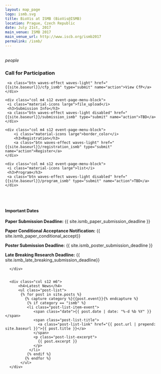 ```yaml
---
layout: map_page
logo: ismb.svg
title: BioVis at ISMB (BioVis@ISMB)
location: Prague, Czech Republic
date: July 21st, 2017
main_venue: ISMB 2017
main_venue_url: http://www.iscb.org/ismb2017
permalink: /ismb/
---
```

<br>

<!--<div style="background-color: #f2f2f2; border-style: solid; border-color: #009e9d; padding: 5px;">
<h3> Additional details for BioVis@ISMB 2017 will be announced soon. In the meantime check out last year's event <a href="http://biovis.net/2016/ismb">BioVis@ISMB 2016</a> or our other event co-located with IEEE VIS  <a href="http://biovis.net/2016/ieeevis">BioVis@Vis 2016</a></h3>
</div>
-->
<div class="row center-align">
    <div class="col m4 s12 event-page-menu-block">
     <i class="material-icons large">people</i>
     <h3>Call for Participation</h3>

     <a class="btn waves-effect waves-light" href="{{site.baseurl}}/cfp_ismb" type="submit" name="action">View CfP</a>
    </div>

    <div class="col m4 s12 event-page-menu-block">
     <i class="material-icons large">file_upload</i>
     <h3>Submission Info</h3>
     <a class="btn waves-effect waves-light disabled" href="{{site.baseurl}}/submission_ismb" type="submit" name="action">TBD</a>
    </div>

    <div class="col m4 s12 event-page-menu-block">
        <i class="material-icons large">border_color</i>
        <h3>Registration</h3>
        <a class="btn waves-effect waves-light" href="{{site.baseurl}}/registration_ismb" type="submit" name="action">Register</a>
    </div>

    <div class="col m4 s12 event-page-menu-block">
     <i class="material-icons large">list</i>
     <h3>Program</h3>
     <a class="btn waves-effect waves-light disabled" href="{{site.baseurl}}/program_ismb" type="submit" name="action">TBD</a>
    </div>
</div>

<br/>

<br/>

<div class="row left-align">    
      <div class="col s12 m6">
            <h4>Important Dates</h4>
            <p><strong>Paper Submission Deadline:</strong>  {{ site.ismb_paper_submission_deadline }}</p>
            <p><strong>Paper Conditional Acceptance Notification:</strong> {{ site.ismb_paper_conditional_accept}}</p>
            <p><strong>Poster Submission Deadline:</strong>  {{ site.ismb_poster_submission_deadline }}</p>
            <p><strong>Late Breaking Research Deadline:</strong> {{ site.ismb_late_breaking_submission_deadline}}</p>  

      </div>


      <div class="col s12 m6">
          <h4>Latest News</h4>
          <ul class="post-list">
           {% for post in site.posts %}
             {% capture category %}{{post.event}}{% endcapture %}
              {% if category == "ismb" %}
              <li class="post-list-item-event">
                 <span class="date">{{ post.date | date: "%-d %b %Y" }}</span>
                 <span class="post-list-title">
                   <a class="post-list-link" href="{{ post.url | prepend: site.baseurl }}">{{ post.title }}</a>
                 </span>
                 <p class="post-list-excerpt">
                   {{ post.excerpt }}
                 </p>              
               </li>
              {% endif %}
             {% endfor %}
           </ul>
      </div>
</div>

<br/>
<br/>
